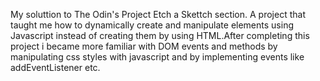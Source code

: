 My soluttion to The Odin's Project Etch a Skettch section. A project that taught me how to dynamically create and manipulate elements using Javascript instead of creating them by using HTML.After completing this project i became more familiar with DOM events and methods by manipulating css styles with javascript and by implementing events like addEventListener  etc.
